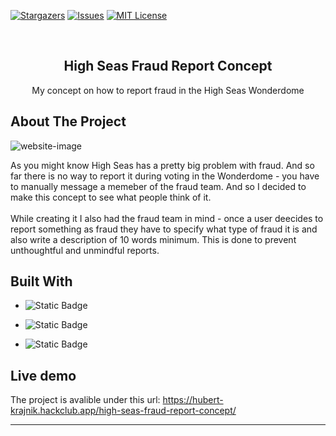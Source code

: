 <a id="readme-top"></a>

[![Stargazers][stars-shield]][stars-url]
[![Issues][issues-shield]][issues-url]
[![MIT License][license-shield]][license-url]

<br />
  <h2 align="center">High Seas Fraud Report Concept</h2>

  <p align="center">
    My concept on how to report fraud in the High Seas Wonderdome
    <br />
</div>

<!-- ABOUT THE PROJECT -->
## About The Project

![website-image](https://github.com/user-attachments/assets/8177d167-6607-49ef-942d-53c5e1ca5772)


As you might know High Seas has a pretty big problem with fraud. And so far there is no way to report it during voting in the Wonderdome - you have to manually message a memeber of the fraud team. And so I decided to make this concept to see what people think of it.
<br />
<br />
While creating it I also had the fraud team in mind - once a user deecides to report something as fraud they have to specify what type of fraud it is and also write a description of 10 words minimum. This is done to prevent unthoughtful and unmindful reports.

## Built With

* ![Static Badge](https://img.shields.io/badge/HTML-%23E34F26?style=for-the-badge&logo=html5&labelColor=white)

* ![Static Badge](https://img.shields.io/badge/CSS-%231572B6?style=for-the-badge&logo=css3&logoColor=%231572B6&labelColor=white)

* ![Static Badge](https://img.shields.io/badge/JavaScript-%23F7DF1E?style=for-the-badge&logo=javascript&logoColor=%23F7DF1E&labelColor=white)

## Live demo

The project is avalible under this url: <a href="https://hubert-krajnik.hackclub.app/high-seas-fraud-report-concept/">https://hubert-krajnik.hackclub.app/high-seas-fraud-report-concept/</a>
<hr/>

<!-- MARKDOWN LINKS & IMAGES -->
<!-- https://www.markdownguide.org/basic-syntax/#reference-style-links -->
[stars-shield]: https://img.shields.io/github/stars/HubertKr4jnik/emoddji?style=for-the-badge
[stars-url]: https://github.com/HubertKr4jnik/emoddji/stargazers
[issues-shield]: https://img.shields.io/github/issues/HubertKr4jnik/emoddji?style=for-the-badge
[issues-url]: https://github.com/HubertKr4jnik/emoddji/issues
[license-shield]: https://img.shields.io/github/license/HubertKr4jnik/emoddji?style=for-the-badge
[license-url]: https://img.shields.io/github/HubertKr4jnik/emoddji/LICENSE.txt
